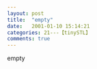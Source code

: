 ```yaml
---
layout: post
title:  "empty"
date:   2001-01-10 15:14:21
categories: 21---【tinySTL】
comments: true
---
```

empty
